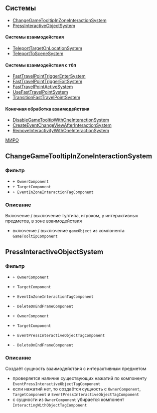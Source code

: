 ## Системы

- [ChangeGameTooltipInZoneInteractionSystem](#ChangeGameTooltipInZoneInteractionSystem)
- [PressInteractiveObjectSystem](#PressInteractiveObjectSystem)

#### Системы взаимодействия

- [TeleportTargetOnLocationSystem](#TeleportTargetOnLocationSystem)
- [TeleportToSceneSystem](#TeleportToSceneSystem)

#### Системы взаимодействия c тбп

- [FastTravelPointTriggerEnterSystem](#FastTravelPointTriggerEnterSystem)
- [FastTravelPointTriggerExitSystem](#FastTravelPointTriggerExitSystem)
- [FastTravelPointActiveSystem](#FastTravelPointActiveSystem)
- [UseFastTravelPointSystem](#UseFastTravelPointSystem)
- [TransitionFastTravelPointSystem](#TransitionFastTravelPointSystem)

#### Конечная обработка взаимодействия

- [DisableGameTooltipWithOneInteractionSystem](#DisableGameTooltipWithOneInteractionSystem)
- [CreateEventChangeViewAfterInteractionSystem](#CreateEventChangeViewAfterInteractionSystem)
- [RemoveInteractivityWithOneInteractionSystem](#RemoveInteractivityWithOneInteractionSystem)

[МИРО](https://miro.com/app/board/uXjVPrjYGFk=/?moveToWidget=3458764590634744836&cot=14)

## ChangeGameTooltipInZoneInteractionSystem

### Фильтр

- `+ OwnerComponent`
- `+ TargetComponent`
- `+ EventInZoneInteractionTagComponent`

### Описание

Включение / выключение тултипа, игроком, у интерактивных предметов, в зоне взаимодействия

- включение / выключение `gameObject` из компонента `GameTooltipComponent`

## PressInteractiveObjectSystem

### Фильтр

- `+ OwnerComponent`
- `+ TargetComponent`
- `+ EventInZoneInteractionTagComponent`
- `- DeleteOnEndFrameComponent`

- `+ OwnerComponent`
- `+ TargetComponent`
- `+ EventPressInteractiveObjectTagComponent`
- `- DeleteOnEndFrameComponent`

### Описание

Создаёт сущность взаимодействия с интерактивным предметом

- проверяется наличие существующих нажатий по компоненту `EventPressInteractiveObjectTagComponent`
- если нажатий нет, то создаётся сущность с `OwnerComponent`, `TargetComponent` и `EventPressInteractiveObjectTagComponent`
- c сущности из `OwnerComponent` убирается компонент `InteractingWithObjectTagComponent`
